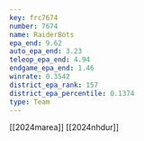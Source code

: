 ```yaml
---
key: frc7674
number: 7674
name: RaiderBots
epa_end: 9.62
auto_epa_end: 3.23
teleop_epa_end: 4.94
endgame_epa_end: 1.46
winrate: 0.3542
district_epa_rank: 157
district_epa_percentile: 0.1374
type: Team
---
```

[[2024marea]]
[[2024nhdur]]
